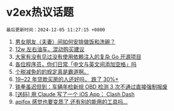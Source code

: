 # v2ex热议话题

`最后更新时间：2024-12-05 11:27:15 +0800`

1. [男女朋友（夫妻）间如何安排做饭和洗碗？](https://www.v2ex.com/t/1094907)
1. [12w 左右油车，混动购买建议](https://www.v2ex.com/t/1094933)
1. [大家有没有见过没有使用依赖注入的复杂 Go 开源项目](https://www.v2ex.com/t/1094915)
1. [各位程序员，你们日常「中文与英文间添加空格」吗](https://www.v2ex.com/t/1094914)
1. [个税减免的的规定真是霸道啊。](https://www.v2ex.com/t/1095121)
1. [19~22 年贷款买房的人还好吗， 跌了 30%+](https://www.v2ex.com/t/1095136)
1. [铁拳虽迟但到：车辆年检新规 OBD 检测 3 次不通过直接强制报废](https://www.v2ex.com/t/1095129)
1. [[送码] 用 Claude 写了一个 iOS App： Clash Dash](https://www.v2ex.com/t/1095032)
1. [apifox 感觉也要变质了,还有别的能用的工具吗...](https://www.v2ex.com/t/1094900)


